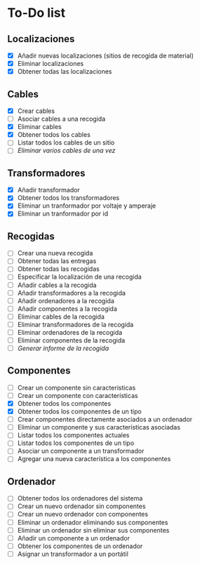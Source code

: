 # To-Do list

## Localizaciones

- [x] Añadir nuevas localizaciones (sitios de recogida de material)
- [x] Eliminar localizaciones
- [x] Obtener todas las localizaciones

## Cables

- [x] Crear cables
- [ ] Asociar cables a una recogida
- [x] Eliminar cables
- [x] Obtener todos los cables
- [ ] Listar todos los cables de un sitio
- [ ] *Eliminar varios cables de una vez*

## Transformadores
- [x] Añadir transformador
- [x] Obtener todos los transformadores
- [x] Eliminar un tranformador por voltaje y amperaje
- [x] Eliminar un tranformador por id

## Recogidas
- [ ] Crear una nueva recogida
- [ ] Obtener todas las entregas
- [ ] Obtener todas las recogidas
- [ ] Especificar la localización de una recogida
- [ ] Añadir cables a la recogida
- [ ] Añadir transformadores a la recogida
- [ ] Añadir ordenadores a la recogida
- [ ] Añadir componentes a la recogida
- [ ] Eliminar cables de la recogida
- [ ] Eliminar transformadores de la recogida
- [ ] Eliminar ordenadores de la recogida
- [ ] Eliminar componentes de la recogida
- [ ] *Generar informe de la recogida*

## Componentes
- [ ] Crear un componente sin características
- [ ] Crear un componente con características
- [x] Obtener todos los componentes
- [x] Obtener todos los componentes de un tipo
- [ ] Crear componentes directamente asociados a un ordenador
- [ ] Eliminar un componente y sus características asociadas
- [ ] Listar todos los componentes actuales
- [ ] Listar todos los componentes de un tipo
- [ ] Asociar un componente a un transformador
- [ ] Agregar una nueva característica a los componentes

## Ordenador
- [ ] Obtener todos los ordenadores del sistema
- [ ] Crear un nuevo ordenador sin componentes 
- [ ] Crear un nuevo ordenador con componentes
- [ ] Eliminar un ordenador eliminando sus componentes
- [ ] Eliminar un ordenador sin eliminar sus componentes
- [ ] Añadir un componente a un ordenador
- [ ] Obtener los componentes de un ordenador
- [ ] Asignar un transformador a un portátil